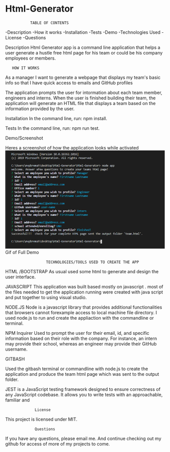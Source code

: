 # Html-Generator
               TABLE OF CONTENTS

-Description
-How it works
-Installation
-Tests
-Demo
-Technologies Used
-License
-Questions


Description
Html Generator app is a command line application that helps a user generate a hustle free html page for his team or could be his company employees or members.

       HOW IT WORKS
As a manager
I want to generate a webpage that displays my team's basic info so that I have quick access to emails and GitHub profiles

The application prompts the user for intormation about each team member, engineers and interns. When the user is finished building their team, the application will generate an HTML file that displays a team based on the information provided by the user.


Installation
In the command line, run: npm install.

Tests
In the command line, run: npm run test.

Demo/Screenshot

Heres a screenshot of how the application looks while activated
![picture](https://github.com/Bremah-mvp/Html-Generator/blob/master/assets/Annotation%202020-08-29%20224136.png)
Gif of Full Demo



                      TECHNOLOGIES/TOOLS USED TO CREATE THE APP
 HTML /BOOTSTRAP
 As usual used some html to generate and design the user interface.

JAVASCRIPT
This application was built based mostly on javascript . most of the files needed to get the application running were created with java script and put together to using visual studio. 

NODE.JS
Node is a javascript library that provides additional functionalities that browsers cannot forexample access to local machine file directory. I used node.js to run and create the appliaction with the commandline or terminal.

NPM Inquirer
Used to prompt the user for their email, id, and specific information based on their role with the company. For instance, an intern may provide their school, whereas an engineer may provide their GitHub username.

GITBASH

Used the gitbash terminal or commandline with node.js to create the application and produce the team html page which was sent to the output folder.

JEST
is a JavaScript testing framework designed to ensure correctness of any JavaScript codebase. It allows you to write tests with an approachable, familiar and 

                 License
This project is licensed under MIT.

                 Questions
If you have any questions, please email me. And continue checking out my github for access of more of my projects to come.

